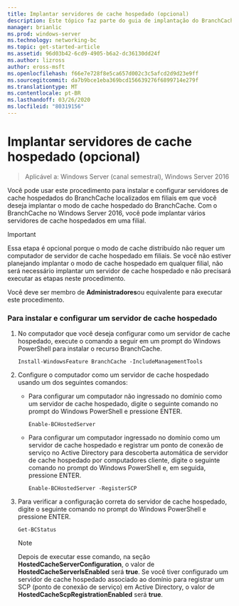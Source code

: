 ```yaml
---
title: Implantar servidores de cache hospedado (opcional)
description: Este tópico faz parte do guia de implantação do BranchCache para o Windows Server 2016, que demonstra como implantar o BranchCache em modos de cache distribuídos e hospedados para otimizar o uso de largura de banda WAN em filiais
manager: brianlic
ms.prod: windows-server
ms.technology: networking-bc
ms.topic: get-started-article
ms.assetid: 96d03b42-6cd9-4905-b6a2-dc36130dd24f
ms.author: lizross
author: eross-msft
ms.openlocfilehash: f66e7e728f8e5ca657d002c3c5afcd2d9d23e9ff
ms.sourcegitcommit: da7b9bce1eba369bcd156639276f6899714e279f
ms.translationtype: MT
ms.contentlocale: pt-BR
ms.lasthandoff: 03/26/2020
ms.locfileid: "80319156"
---
```

# <a name="deploy-hosted-cache-servers-optional"></a>Implantar servidores de cache hospedado (opcional)

>Aplicável a: Windows Server (canal semestral), Windows Server 2016

Você pode usar este procedimento para instalar e configurar servidores de cache hospedados do BranchCache localizados em filiais em que você deseja implantar o modo de cache hospedado do BranchCache. Com o BranchCache no Windows Server 2016, você pode implantar vários servidores de cache hospedados em uma filial.  
  
> [!IMPORTANT]  
> Essa etapa é opcional porque o modo de cache distribuído não requer um computador de servidor de cache hospedado em filiais. Se você não estiver planejando implantar o modo de cache hospedado em qualquer filial, não será necessário implantar um servidor de cache hospedado e não precisará executar as etapas neste procedimento.  
  
Você deve ser membro de **Administradores**ou equivalente para executar este procedimento.  
  
### <a name="to-install-and-configure-a-hosted-cache-server"></a>Para instalar e configurar um servidor de cache hospedado  
  
1.  No computador que você deseja configurar como um servidor de cache hospedado, execute o comando a seguir em um prompt do Windows PowerShell para instalar o recurso BranchCache.  
  
    `Install-WindowsFeature BranchCache -IncludeManagementTools`  
  
2.  Configure o computador como um servidor de cache hospedado usando um dos seguintes comandos:  
  
    -   Para configurar um computador não ingressado no domínio como um servidor de cache hospedado, digite o seguinte comando no prompt do Windows PowerShell e pressione ENTER.  
  
        `Enable-BCHostedServer`  
  
    -   Para configurar um computador ingressado no domínio como um servidor de cache hospedado e registrar um ponto de conexão de serviço no Active Directory para descoberta automática de servidor de cache hospedado por computadores cliente, digite o seguinte comando no prompt do Windows PowerShell e, em seguida, pressione ENTER.  
  
        `Enable-BCHostedServer -RegisterSCP`  
  
3.  Para verificar a configuração correta do servidor de cache hospedado, digite o seguinte comando no prompt do Windows PowerShell e pressione ENTER.  
  
    `Get-BCStatus`  
  
    > [!NOTE]  
    > Depois de executar esse comando, na seção **HostedCacheServerConfiguration**, o valor de **HostedCacheServerIsEnabled** será **true**. Se você tiver configurado um servidor de cache hospedado associado ao domínio para registrar um SCP (ponto de conexão de serviço) em Active Directory, o valor de **HostedCacheScpRegistrationEnabled** será **true**.  
  

